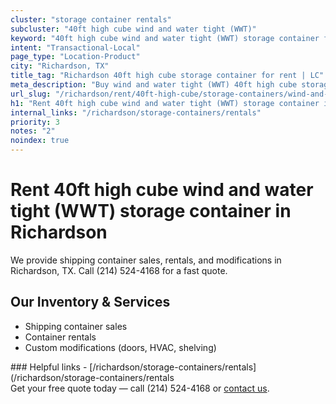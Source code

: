 ```yaml
---
cluster: "storage container rentals"
subcluster: "40ft high cube wind and water tight (WWT)"
keyword: "40ft high cube wind and water tight (WWT) storage container for rent Richardson, TX"
intent: "Transactional-Local"
page_type: "Location-Product"
city: "Richardson, TX"
title_tag: "Richardson 40ft high cube storage container for rent | LC"
meta_description: "Buy wind and water tight (WWT) 40ft high cube storage container rent with local delivery in Richardson, TX. LC Container — local Since 2003. Request a fast quote today."
url_slug: "/richardson/rent/40ft-high-cube/storage-containers/wind-and-water-tight-wwt"
h1: "Rent 40ft high cube wind and water tight (WWT) storage container in Richardson"
internal_links: "/richardson/storage-containers/rentals"
priority: 3
notes: "2"
noindex: true
---
```


# Rent 40ft high cube wind and water tight (WWT) storage container in Richardson

We provide shipping container sales, rentals, and modifications in Richardson, TX. Call (214) 524-4168 for a fast quote.

## Our Inventory & Services
- Shipping container sales
- Container rentals
- Custom modifications (doors, HVAC, shelving)

<div data-section="internal-links">
### Helpful links
- [/richardson/storage-containers/rentals](/richardson/storage-containers/rentals
</div>

<div data-section="cta">
Get your free quote today — call (214) 524-4168 or <a href="/contact">contact us</a>.
</div>

<script type="application/ld+json">{"@context":"https://schema.org","@type":"FAQPage","mainEntity":[{"@type":"Question","name":"How much does delivery cost in Richardson, TX?","acceptedAnswer":{"@type":"Answer","text":"Delivery costs vary by distance and container size. Most deliveries in Richardson, TX range from $150-$300. Call (214) 524-4168 for an exact quote based on your specific location."}},{"@type":"Question","name":"Do you offer financing or payment plans?","acceptedAnswer":{"@type":"Answer","text":"We accept major credit cards, checks, and can discuss commercial terms for bulk purchases. Call (214) 524-4168 to discuss options."}},{"@type":"Question","name":"Can you customize containers in Richardson, TX?","acceptedAnswer":{"@type":"Answer","text":"Yes — we perform modifications like doors, HVAC, insulation, and shelving. Request a custom quote at (214) 524-4168 or via our contact form."}}]}</script>
